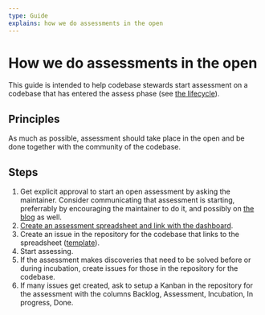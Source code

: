 ```yaml
---
type: Guide
explains: how we do assessments in the open
---
```


# How we do assessments in the open

This guide is intended to help codebase stewards start assessment on a codebase that has entered the assess phase (see [the lifecycle](lifecycle.md)).

## Principles

As much as possible, assessment should take place in the open and be done together with the community of the codebase.

## Steps

1. Get explicit approval to start an open assessment by asking the maintainer. Consider communicating that assessment is starting, preferrably by encouraging the maintainer to do it, and possibly on [the blog](https://blog.publiccode.net) as well.
2. [Create an assessment spreadsheet and link with the dashboard](create-assessment-spreadsheet.md).
3. Create an issue in the repository for the codebase that links to the spreadsheet ([template](assessment-issue-template.md)).
4. Start assessing.
5. If the assessment makes discoveries that need to be solved before or during incubation, create issues for those in the repository for the codebase.
6. If many issues get created, ask to setup a Kanban in the repository for the assessment with the columns Backlog, Assessment, Incubation, In progress, Done.
